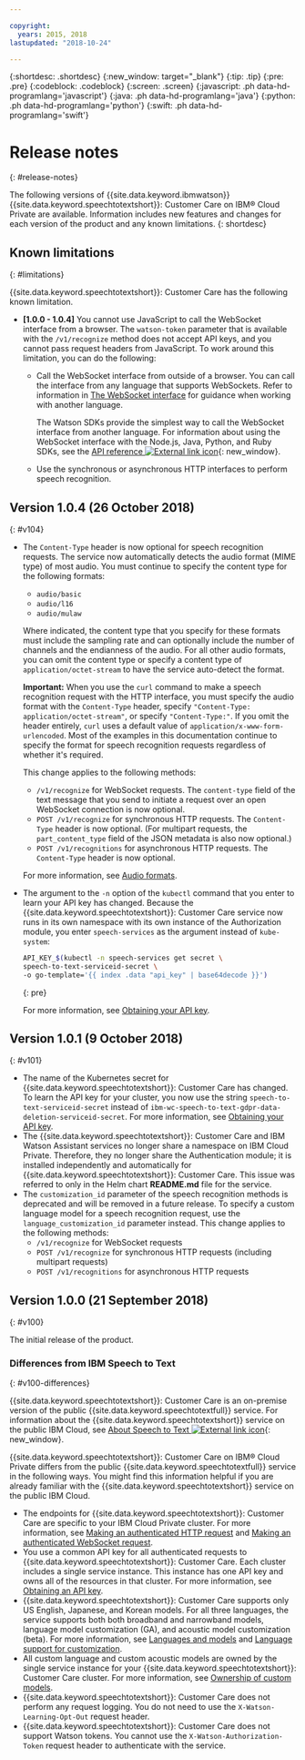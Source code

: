 ```yaml
---

copyright:
  years: 2015, 2018
lastupdated: "2018-10-24"

---
```


{:shortdesc: .shortdesc}
{:new_window: target="_blank"}
{:tip: .tip}
{:pre: .pre}
{:codeblock: .codeblock}
{:screen: .screen}
{:javascript: .ph data-hd-programlang='javascript'}
{:java: .ph data-hd-programlang='java'}
{:python: .ph data-hd-programlang='python'}
{:swift: .ph data-hd-programlang='swift'}

# Release notes
{: #release-notes}

The following versions of {{site.data.keyword.ibmwatson}} {{site.data.keyword.speechtotextshort}}: Customer Care on IBM&reg; Cloud Private are available. Information includes new features and changes for each version of the product and any known limitations.
{: shortdesc}

## Known limitations
{: #limitations}

{{site.data.keyword.speechtotextshort}}: Customer Care has the following known limitation.

-   **[1.0.0 - 1.0.4]** You cannot use JavaScript to call the WebSocket interface from a browser. The `watson-token` parameter that is available with the `/v1/recognize` method does not accept API keys, and you cannot pass request headers from JavaScript. To work around this limitation, you can do the following:
    -   Call the WebSocket interface from outside of a browser. You can call the interface from any language that supports WebSockets. Refer to information in [The WebSocket interface](/docs/services/speech-to-text-icp/websockets.html) for guidance when working with another language.

        The Watson SDKs provide the simplest way to call the WebSocket interface from another language. For information about using the WebSocket interface with the Node.js, Java, Python, and Ruby SDKs, see the [API reference ![External link icon](../../icons/launch-glyph.svg "External link icon")](https://console.bluemix.net/apidocs/speech-to-text-icp){: new_window}.
    -   Use the synchronous or asynchronous HTTP interfaces to perform speech recognition.

## Version 1.0.4 (26 October 2018)
{: #v104}

-   The `Content-Type` header is now optional for speech recognition requests. The service now automatically detects the audio format (MIME type) of most audio. You must continue to specify the content type for the following formats:
    -   `audio/basic`
    -   `audio/l16`
    -   `audio/mulaw`

    Where indicated, the content type that you specify for these formats must include the sampling rate and can optionally include the number of channels and the endianness of the audio. For all other audio formats, you can omit the content type or specify a content type of `application/octet-stream` to have the service auto-detect the format.

    **Important:** When you use the `curl` command to make a speech recognition request with the HTTP interface, you must specify the audio format with the `Content-Type` header, specify `"Content-Type: application/octet-stream"`, or specify `"Content-Type:"`. If you omit the header entirely, `curl` uses a default value of `application/x-www-form-urlencoded`. Most of the examples in this documentation continue to specify the format for speech recognition requests regardless of whether it's required.

    This change applies to the following methods:
    -   `/v1/recognize` for WebSocket requests. The `content-type` field of the text message that you send to initiate a request over an open WebSocket connection is now optional.
    -   `POST /v1/recognize` for synchronous HTTP requests. The `Content-Type` header is now optional. (For multipart requests, the `part_content_type` field of the JSON metadata is also now optional.)
    -   `POST /v1/recognitions` for asynchronous HTTP requests. The `Content-Type` header is now optional.

    For more information, see [Audio formats](/docs/services/speech-to-text-icp/audio-formats.html).
-   The argument to the `-n` option of the `kubectl` command that you enter to learn your API key has changed. Because the {{site.data.keyword.speechtotextshort}}: Customer Care service now runs in its own namespace with its own instance of the Authorization module, you enter `speech-services` as the argument instead of `kube-system`:

    ```bash
    API_KEY_$(kubectl -n speech-services get secret \
    speech-to-text-serviceid-secret \
    -o go-template='{{ index .data "api_key" | base64decode }}')
    ```
    {: pre}

    For more information, see [Obtaining your API key](/docs/services/speech-to-text-icp/making-requests.html#apiKey).

## Version 1.0.1 (9 October 2018)
{: #v101}

-   The name of the Kubernetes secret for {{site.data.keyword.speechtotextshort}}: Customer Care has changed. To learn the API key for your cluster, you now use the string `speech-to-text-serviceid-secret` instead of `ibm-wc-speech-to-text-gdpr-data-deletion-serviceid-secret`. For more information, see [Obtaining your API key](/docs/services/speech-to-text-icp/making-requests.html#apiKey).
-   The {{site.data.keyword.speechtotextshort}}: Customer Care and IBM Watson Assistant services no longer share a namespace on IBM Cloud Private. Therefore, they no longer share the Authentication module; it is installed independently and automatically for {{site.data.keyword.speechtotextshort}}: Customer Care. This issue was referred to only in the Helm chart **README.md** file for the service.
-   The `customization_id` parameter of the speech recognition methods is deprecated and will be removed in a future release. To specify a custom language model for a speech recognition request, use the `language_customization_id` parameter instead. This change applies to the following methods:
    -   `/v1/recognize` for WebSocket requests
    -   `POST /v1/recognize` for synchronous HTTP requests (including multipart requests)
    -   `POST /v1/recognitions` for asynchronous HTTP requests

## Version 1.0.0 (21 September 2018)
{: #v100}

The initial release of the product.

### Differences from IBM Speech to Text
{: #v100-differences}

{{site.data.keyword.speechtotextshort}}: Customer Care is an on-premise version of the public {{site.data.keyword.speechtotextfull}} service. For information about the {{site.data.keyword.speechtotextshort}} service on the public IBM Cloud, see [About Speech to Text ![External link icon](../../icons/launch-glyph.svg "External link icon")](https://console.bluemix.net/docs/services/speech-to-text/index.html#about){: new_window}.

{{site.data.keyword.speechtotextshort}}: Customer Care on IBM&reg; Cloud Private differs from the public {{site.data.keyword.speechtotextfull}} service in the following ways. You might find this information helpful if you are already familiar with the {{site.data.keyword.speechtotextshort}} service on the public IBM Cloud.

-   The endpoints for {{site.data.keyword.speechtotextshort}}: Customer Care are specific to your IBM Cloud Private cluster. For more information, see [Making an authenticated HTTP request](/docs/services/speech-to-text-icp/making-requests.html#httpRequest) and [Making an authenticated WebSocket request](/docs/services/speech-to-text-icp/making-requests.html#websocketRequest).
-   You use a common API key for all authenticated requests to {{site.data.keyword.speechtotextshort}}: Customer Care. Each cluster includes a single service instance. This instance has one API key and owns all of the resources in that cluster. For more information, see [Obtaining an API key](/docs/services/speech-to-text-icp/making-requests.html#apiKey).
-   {{site.data.keyword.speechtotextshort}}: Customer Care supports only US English, Japanese, and Korean models. For all three languages, the service supports both both broadband and narrowband models, language model customization (GA), and acoustic model customization (beta). For more information, see [Languages and models](/docs/services/speech-to-text-icp/input.html#models) and [Language support for customization](/docs/services/speech-to-text-icp/custom.html#languageSupport).
-   All custom language and custom acoustic models are owned by the single service instance for your {{site.data.keyword.speechtotextshort}}: Customer Care cluster. For more information, see [Ownership of custom models](/docs/services/speech-to-text-icp/custom.html#customOwner).
-   {{site.data.keyword.speechtotextshort}}: Customer Care does not perform any request logging. You do not need to use the `X-Watson-Learning-Opt-Out` request header.
-   {{site.data.keyword.speechtotextshort}}: Customer Care does not support Watson tokens. You cannot use the `X-Watson-Authorization-Token` request header to authenticate with the service.
